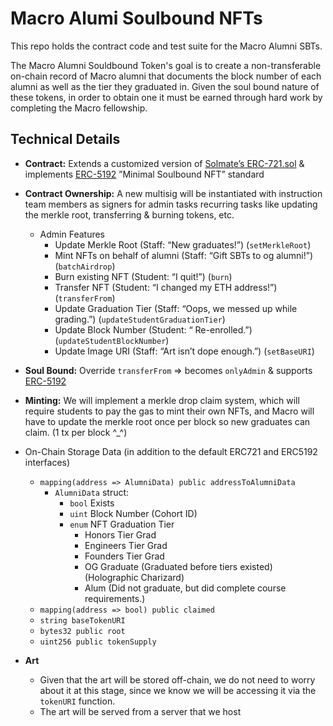 # Macro Alumi Soulbound NFTs

This repo holds the contract code and test suite for the Macro Alumni SBTs.

The Macro Alumni Souldbound Token's goal is to create a non-transferable on-chain record of Macro alumni that documents the block number of each alumni as well as the tier they graduated in. Given the soul bound nature of these tokens, in order to obtain one it must be earned through hard work by completing the Macro fellowship.

## Technical Details

- **Contract:** Extends a customized version of [Solmate’s ERC-721.sol](https://github.com/transmissions11/solmate/blob/main/src/tokens/ERC721.sol) & implements [ERC-5192](https://eips.ethereum.org/EIPS/eip-5192) ”Minimal Soulbound NFT” standard

- **Contract Ownership:** A new multisig will be instantiated with instruction team members as signers for admin tasks recurring tasks like updating the merkle root, transferring & burning tokens, etc.

  - Admin Features
    - Update Merkle Root (Staff: “New graduates!”) (`setMerkleRoot`)
    - Mint NFTs on behalf of alumni (Staff: “Gift SBTs to og alumni!”) (`batchAirdrop`)
    - Burn existing NFT (Student: “I quit!”) (`burn`)
    - Transfer NFT (Student: “I changed my ETH address!”) (`transferFrom`)
    - Update Graduation Tier (Staff: “Oops, we messed up while grading.”) (`updateStudentGraduationTier`)
    - Update Block Number (Student: “ Re-enrolled.”) (`updateStudentBlockNumber`)
    - Update Image URI (Staff: “Art isn’t dope enough.”) (`setBaseURI`)

- **Soul Bound:** Override `transferFrom` ⇒ becomes `onlyAdmin` & supports [ERC-5192](https://eips.ethereum.org/EIPS/eip-5192)

- **Minting:** We will implement a merkle drop claim system, which will require students to pay the gas to mint their own NFTs, and Macro will have to update the merkle root once per block so new graduates can claim. (1 tx per block ^\_^)
- On-Chain Storage Data (in addition to the default ERC721 and ERC5192 interfaces)
  - `mapping(address => AlumniData) public addressToAlumniData`
    - `AlumniData` struct:
      - `bool` Exists
      - `uint` Block Number (Cohort ID)
      - `enum` NFT Graduation Tier
        - Honors Tier Grad
        - Engineers Tier Grad
        - Founders Tier Grad
        - OG Graduate (Graduated before tiers existed) (Holographic Charizard)
        - Alum (Did not graduate, but did complete course requirements.)
  - `mapping(address => bool) public claimed`
  - `string baseTokenURI`
  - `bytes32 public root`
  - `uint256 public tokenSupply`
- **Art**
  - Given that the art will be stored off-chain, we do not need to worry about it at this stage, since we know we will be accessing it via the `tokenURI` function.
  - The art will be served from a server that we host
